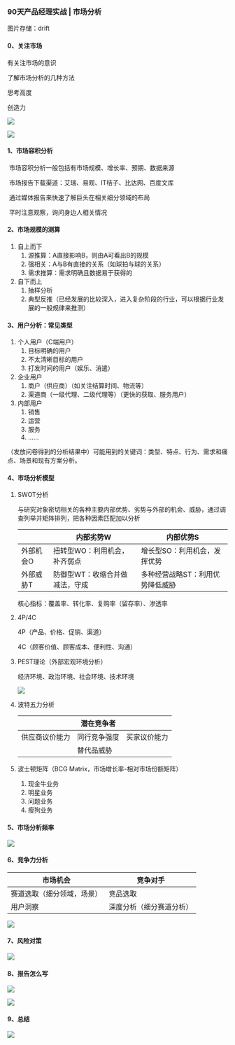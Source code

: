 ### 90天产品经理实战 | 市场分析

图片存储：drift

#### 0、关注市场

有关注市场的意识

了解市场分析的几种方法

思考高度

创造力

![](/media/severusy/DATA/git/severusy.github.io/source/draft/90天产品-需求/课程作业_市场.png)

![](/media/severusy/DATA/git/severusy.github.io/source/draft/90天产品-需求/课后思考题_市场.png)

#### 1、市场容积分析

​	市场容积分析一般包括有市场规模、增长率、预期、数据来源

​	市场报告下载渠道：艾瑞、易观、IT桔子、比达网、百度文库

​	通过媒体报告来快速了解巨头在相关细分领域的布局

​	平时注意观察，询问身边人相关情况

#### 2、市场规模的测算

1. 自上而下
   1. 源推算：A直接影响B，则由A可看出B的规模
   2. 强相关：A与B有直接的关系（如球拍与球的关系）
   3. 需求推算：需求明确且数据易于获得的
2. 自下而上
   1. 抽样分析
   2. 典型反推（已经发展的比较深入，进入复杂阶段的行业，可以根据行业发展的一般规律来推测）

#### 3、用户分析：常见类型

1. 个人用户（C端用户）
   1. 目标明确的用户
   2. 不太清晰目标的用户
   3. 打发时间的用户（娱乐、消遣）
2. 企业用户
   1. 商户（供应商）（如关注结算时间、物流等）
   2. 渠道商（一级代理、二级代理等）（更快的获取、服务用户）
3. 内部用户
   1. 销售
   2. 运营
   3. 服务
   4. ……



​	（发放问卷得到的分析结果中）可能用到的关键词：类型、特点、行为、需求和痛点、场景和现有方案分析。

#### 4、市场分析模型

1. SWOT分析

   与研究对象密切相关的各种主要内部优势、劣势与外部的机会、威胁，通过调查列举并矩阵排列，把各种因素匹配加以分析

   |           | 内部劣势W                      | 内部优势S                        |
   | --------- | ------------------------------ | -------------------------------- |
   | 外部机会O | 扭转型WO：利用机会，补齐弱点   | 增长型SO：利用机会，发挥优势     |
   | 外部威胁T | 防御型WT：收缩合并做减法，守成 | 多种经营战略ST：利用优势降低威胁 |

   核心指标：覆盖率、转化率、复购率（留存率）、渗透率

2. 4P/4C

   4P（产品、价格、促销、渠道）

   4C（顾客价值、顾客成本、便利性、沟通）

3. PEST理论（外部宏观环境分析）

   经济环境、政治环境、社会环境、技术环境

   ![](/media/severusy/DATA/git/severusy.github.io/source/draft/90天产品-需求/PEST理论_市场.png)

4. 波特五力分析

   |                | 潜在竞争者   |              |
   | -------------- | ------------ | ------------ |
   | 供应商议价能力 | 同行竞争强度 | 买家议价能力 |
   |                | 替代品威胁   |              |

5. 波士顿矩阵（BCG Matrix，市场增长率-相对市场份额矩阵）

   1. 现金牛业务
   2. 明星业务
   3. 问题业务
   4. 瘦狗业务

#### 5、市场分析频率

![](/media/severusy/DATA/git/severusy.github.io/source/draft/90天产品-需求/市场分析频率_市场.png)

#### 6、竞争力分析

| 市场机会                   | 竞争对手                 |
| -------------------------- | ------------------------ |
| 赛道选取（细分领域，场景） | 竞品选取                 |
| 用户洞察                   | 深度分析（细分赛道分析） |

![](/media/severusy/DATA/git/severusy.github.io/source/draft/90天产品-需求/其他竞争力分析方法_市场.png)

#### 7、风险对策

![](/media/severusy/DATA/git/severusy.github.io/source/draft/90天产品-需求/风险对策_市场.png)

#### 8、报告怎么写

![](/media/severusy/DATA/git/severusy.github.io/source/draft/90天产品-需求/市场分析要点_市场.png)

![](/media/severusy/DATA/git/severusy.github.io/source/draft/90天产品-需求/市场分析基本框架_市场.png)

#### 9、总结

![](/media/severusy/DATA/git/severusy.github.io/source/draft/90天产品-需求/总结_市场.png)

